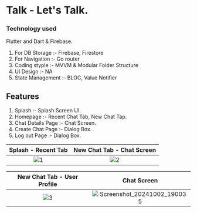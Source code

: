# Talk - Let's Talk.

### Technology used 
Flutter and Dart & Firebase.

1. For DB Storage    :- Firebase, Firestore
2. For Navigation    :- Go router 
3. Coding styple     :- MVVM & Modular Folder Structure
4. UI Design         :- NA 
5. State Management  :- BLOC, Value Notifier

## Features
1. Splash :- Splash Screen UI.
2. Homepage :- Recent Chat Tab, New Chat Tap.
3. Chat Details Page :- Chat Screen.
4. Create Chat Page :- Dialog Box.
5. Log out Page :- Dialog Box.

 Splash - Recent Tab | New Chat Tab - Chat Screen
:---:|:---:
![1](https://github.com/user-attachments/assets/cab5de0b-a146-42bf-8a47-4dd30021c872) | ![2](https://github.com/user-attachments/assets/9b4d3695-c8b3-428b-b1c2-9bd0a3a108b3)

 New Chat Tab - User Profile | Chat Screen
:---:|:---:
![3](https://github.com/user-attachments/assets/e1be00a2-ea1c-4a26-b55d-3c33cf4ee44f) | ![Screenshot_20241002_190035](https://github.com/user-attachments/assets/fc3a8d93-2e61-4cdc-b10e-72194d873087)

